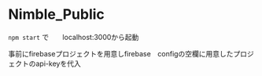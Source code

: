 # Nimble_Public
```npm start```
で　　localhost:3000から起動　　

事前にfirebaseプロジェクトを用意しfirebase　configの空欄に用意したプロジェクトのapi-keyを代入
